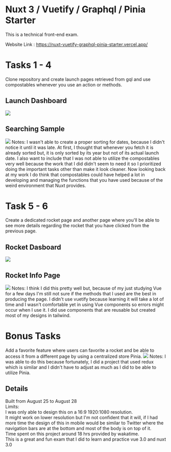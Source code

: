 # Nuxt 3 / Vuetify / Graphql / Pinia Starter

This is a technical front-end exam. <br/>

Website Link : https://nuxt-vuetify-graphql-pinia-starter.vercel.app/

# Tasks 1 - 4
Clone repository and create launch pages retrieved from gql and use compostables whenever you use an action or methods.
## Launch Dashboard
<img src="https://i.imgur.com/8Ex7Nh2.png" />

## Searching Sample

<img src="https://i.imgur.com/PYfriKH.png" />
Notes: I wasn't able to create a proper sorting for dates, because I didn't notice it until it was late. At first, I thought that whenever you fetch it is already sorted but, it is only sorted by its year but not of its actual launch date. I also want to include that I was not able to utilize the compostables very well because the work that I did didn't seem to need it so I prioritized doing the important tasks other than make it look cleaner. Now looking back at my work I do think that compostables could have helped a lot in developing and managing the functions that you have used because of the weird environment that Nuxt provides.

# Task 5 - 6
Create a dedicated rocket page and another page where you'll be able to see more details regarding the rocket that you have clicked from the previous page.
## Rocket Dasboard
<img src="https://i.imgur.com/3s91jUf.png"/>

## Rocket Info Page
<img src="https://i.imgur.com/urAyFeV.png" />
Notes: I think I did this pretty well but, because of my just studying Vue for a few days I'm still not sure if the methods that I used are the best in producing the page. I didn't use vuetify because learning it will take a lot of time and I wasn't comfortable yet in using Vue components so errors might occur when I use it. I did use components that are reusable but created most of my designs in tailwind.

# Bonus Tasks 
Add a favorite feature where users can favorite a rocket and be able to access it from a different page by using a centralized store Pinia.
<img src="https://i.imgur.com/9UyVLLZ.png" />
Notes: I was able to do this because fortunately, I did a project that used redux which is similar and I didn't have to adjust as much as I did to be able to utilize Pinia.

## Details

Built from August 25 to August 28 <br/>
Limits:<br/>
I was only able to design this on a 16:9 1920:1080 resolution.<br/>
It might work on lower resolution but I'm not confident that it will, if I had more time the design of this in mobile would be similar to Twitter where the navigation bars are at the bottom and most of the body is on top of it. <br/>
Time spent on this project around 18 hrs provided by wakatime. <br/>
This is a great and fun exam that I did to learn and practice vue 3.0 and nuxt 3.0 <br/>

